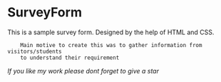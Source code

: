 # SurveyForm

This is a sample survey form. 
Designed by the help of HTML and CSS.

        Main motive to create this was to gather information from visitors/students 
        to understand their requirement



*If you like my work please dont forget to give a star*
